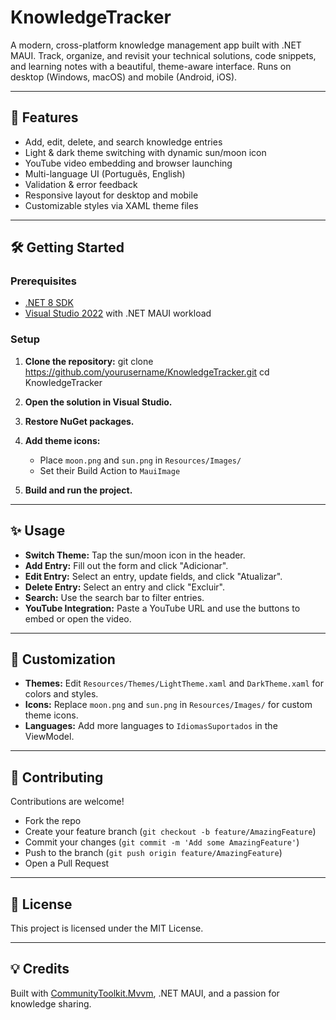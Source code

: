 # KnowledgeTracker

A modern, cross-platform knowledge management app built with .NET MAUI. Track, organize, and revisit your technical solutions, code snippets, and learning notes with a beautiful, theme-aware interface. Runs on desktop (Windows, macOS) and mobile (Android, iOS).

---

## 🚀 Features

- Add, edit, delete, and search knowledge entries
- Light & dark theme switching with dynamic sun/moon icon
- YouTube video embedding and browser launching
- Multi-language UI (Português, English)
- Validation & error feedback
- Responsive layout for desktop and mobile
- Customizable styles via XAML theme files

---

## 🛠️ Getting Started

### Prerequisites

- [.NET 8 SDK](https://dotnet.microsoft.com/download/dotnet/8.0)
- [Visual Studio 2022](https://visualstudio.microsoft.com/vs/) with .NET MAUI workload

### Setup

1. **Clone the repository:**
git clone https://github.com/yourusername/KnowledgeTracker.git cd KnowledgeTracker


2. **Open the solution in Visual Studio.**

3. **Restore NuGet packages.**

4. **Add theme icons:**
   - Place `moon.png` and `sun.png` in `Resources/Images/`
   - Set their Build Action to `MauiImage`

5. **Build and run the project.**

---

## ✨ Usage

- **Switch Theme:** Tap the sun/moon icon in the header.
- **Add Entry:** Fill out the form and click "Adicionar".
- **Edit Entry:** Select an entry, update fields, and click "Atualizar".
- **Delete Entry:** Select an entry and click "Excluir".
- **Search:** Use the search bar to filter entries.
- **YouTube Integration:** Paste a YouTube URL and use the buttons to embed or open the video.

---

## 🧩 Customization

- **Themes:** Edit `Resources/Themes/LightTheme.xaml` and `DarkTheme.xaml` for colors and styles.
- **Icons:** Replace `moon.png` and `sun.png` in `Resources/Images/` for custom theme icons.
- **Languages:** Add more languages to `IdiomasSuportados` in the ViewModel.

---

## 🤝 Contributing

Contributions are welcome!  
- Fork the repo
- Create your feature branch (`git checkout -b feature/AmazingFeature`)
- Commit your changes (`git commit -m 'Add some AmazingFeature'`)
- Push to the branch (`git push origin feature/AmazingFeature`)
- Open a Pull Request

---

## 📄 License

This project is licensed under the MIT License.

---

## 💡 Credits

Built with [CommunityToolkit.Mvvm](https://learn.microsoft.com/en-us/dotnet/communitytoolkit/mvvm/introduction), .NET MAUI, and a passion for knowledge sharing.
